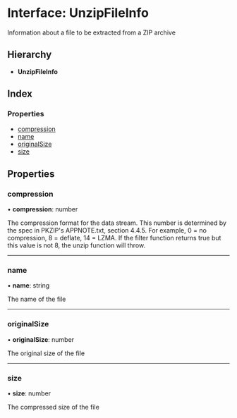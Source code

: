 # Interface: UnzipFileInfo

Information about a file to be extracted from a ZIP archive

## Hierarchy

* **UnzipFileInfo**

## Index

### Properties

* [compression](unzipfileinfo.md#compression)
* [name](unzipfileinfo.md#name)
* [originalSize](unzipfileinfo.md#originalsize)
* [size](unzipfileinfo.md#size)

## Properties

### compression

•  **compression**: number

The compression format for the data stream. This number is determined by
the spec in PKZIP's APPNOTE.txt, section 4.4.5. For example, 0 = no
compression, 8 = deflate, 14 = LZMA. If the filter function returns true
but this value is not 8, the unzip function will throw.

___

### name

•  **name**: string

The name of the file

___

### originalSize

•  **originalSize**: number

The original size of the file

___

### size

•  **size**: number

The compressed size of the file
